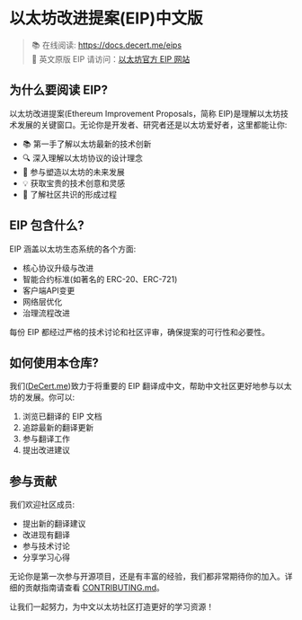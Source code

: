 # 以太坊改进提案(EIP)中文版

> 📚 在线阅读: https://docs.decert.me/eips  
> 📢 英文原版 EIP 请访问：[以太坊官方 EIP 网站](https://eips.ethereum.org/all)

## 为什么要阅读 EIP?
以太坊改进提案(Ethereum Improvement Proposals，简称 EIP)是理解以太坊技术发展的关键窗口。无论你是开发者、研究者还是以太坊爱好者，这里都能让你:

- 📚 第一手了解以太坊最新的技术创新
- 🔍 深入理解以太坊协议的设计理念
- 🌱 参与塑造以太坊的未来发展
- 💡 获取宝贵的技术创意和灵感
- 🤝 了解社区共识的形成过程

## EIP 包含什么?
EIP 涵盖以太坊生态系统的各个方面:

- 核心协议升级与改进
- 智能合约标准(如著名的 ERC-20、ERC-721)
- 客户端API变更
- 网络层优化
- 治理流程改进

每份 EIP 都经过严格的技术讨论和社区评审，确保提案的可行性和必要性。

## 如何使用本仓库?

我们([DeCert.me](https://decert.me))致力于将重要的 EIP 翻译成中文，帮助中文社区更好地参与以太坊的发展。你可以:

1. 浏览已翻译的 EIP 文档
2. 追踪最新的翻译更新
3. 参与翻译工作
4. 提出改进建议

## 参与贡献

我们欢迎社区成员:

- 提出新的翻译建议
- 改进现有翻译
- 参与技术讨论
- 分享学习心得

无论你是第一次参与开源项目，还是有丰富的经验，我们都非常期待你的加入。详细的贡献指南请查看 [CONTRIBUTING.md](./CONTRIBUTING.md)。

让我们一起努力，为中文以太坊社区打造更好的学习资源！